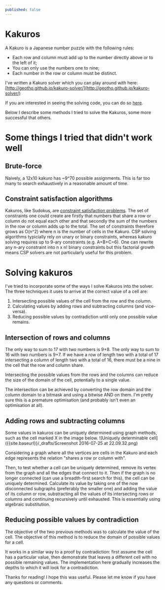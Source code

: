 ```yaml
---
published: false
---
```

# Kakuros

A Kakuro is a Japanese number puzzle with the following rules:
  - Each row and column must add up to the number directly above or to the left of it;
  - You can only use the numbers one to nine;
  - Each number in the row or column must be distinct.

I've written a Kakuro solver which you can play around with here: [http://geotho.github.io/kakuro-solver/](http://geotho.github.io/kakuro-solver/)

If you are interested in seeing the solving code, you can do so [here](https://github.com/geotho/kakuro-solver/blob/master/src/js/kakuro.coffee).

Below I describe some methods I tried to solve the Kakuros, some more successful that others.

# Some things I tried that didn't work well

## Brute-force
Naively, a 12x10 kakuro has ~9^70 possible assignments. This is far too many to search exhaustively in a reasonable amount of time.

## Constraint satisfaction algorithms

Kakuros, like Sudokus, are [constraint satisfaction problems](https://en.wikipedia.org/wiki/Constraint_satisfaction_problem). The set of constraints one could create are firstly that numbers that share a row or column do not equal each other and that secondly the sum of the numbers in the row or column adds up to the total. The set of constraints therefore grows as O(n^2) where n is the number of cells in the Kakuro. CSP solving algorithms typicially rely on unary or binary constraints, whereas kakuro solving requires up to 9-ary constraints (e.g. A+B+C=6). One can rewrite any n-ary constraint into n x n! binary constraints but this factorial growth means CSP solvers are not particularly useful for this problem.

# Solving kakuros

I've tried to incorporate some of the ways I solve Kakuros into the solver. The three techniques it uses to arrive at the correct value of a cell are:
  1. Intersecting possible values of the cell from the row and the column.
  2. Calculating values by adding rows and subtracting columns (and vice-versa).
  3. Reducing possible values by contradiction until only one possible value remains.

## Intersection of rows and columns

The only way to sum to 17 with two numbers is 9+8. The only way to sum to 16 with two numbers is 9+7. If we have a row of length two with a total of 17 intersecting a column of length two with a total of 16, there must be a nine in the cell that the row and column share.

Intersecting the possible values from the rows and the columns can reduce the size of the domain of the cell, potentially to a single value.

The intersection can be achieved by converting the row domain and the column domain to a bitmask and using a bitwise AND on them. I'm pretty sure this is a premature optimisation (and probably isn't even an optimisation at all).

## Adding rows and subtracting columns

Some values in kakuros can be uniquely determined using graph methods, such as the cell marked X in the image below.
![Uniquely determinable cell]({{site.baseurl}}/_drafts/Screenshot 2016-07-25 at 22.09.32.png)

Considering a graph where all the vertices are cells in the Kakuro and each edge represents the relation "shares a row or column with". 

Then, to test whether a cell can be uniquely determined, remove its vertex from the graph and all the edges that connect to it. Then if the graph is no longer connected (can use a breadth-first search for this), the cell can be uniquely determined. Calculate its value by taking one of the now disconnected subgraphs (preferably the smaller one) and adding the value of its column or row, substracting all the values of its intersecting rows or columns and continuing recursively until exhausted. This is essentially using algebraic substitution.

## Reducing possible values by contradiction

The objective of the two previous methods was to calculate the value of the cell. The objective of this method is to reduce the domain of possible values for a cell.

It works in a similar way to a proof by contradiction: first assume the cell has a particular value, then demonstrate that leaves a different cell with no possible remaining values. The implementation here gradually increases the depths to which it will look for a contradiction.


Thanks for reading! I hope this was useful. Please let me know if you have any questions or comments.
